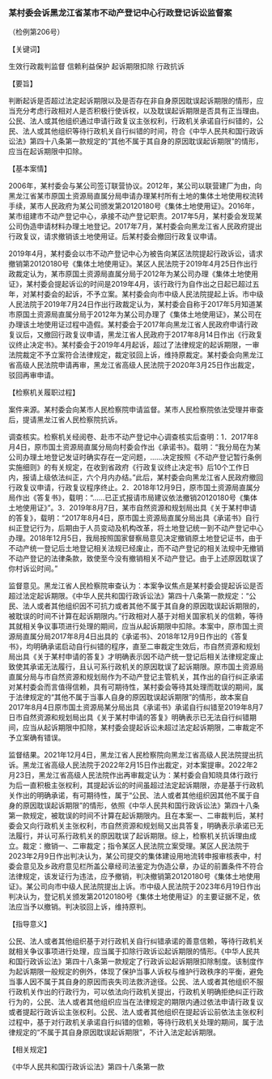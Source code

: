 ### 某村委会诉黑龙江省某市不动产登记中心行政登记诉讼监督案

（检例第206号）

【关键词】

生效行政裁判监督 信赖利益保护 起诉期限扣除 行政抗诉

【要旨】

判断起诉是否超过法定起诉期限以及是否存在非自身原因耽误起诉期限的情形，应当充分考虑行政相对人是否积极行使诉权，以及耽误起诉期限是否具有正当理由。公民、法人或其他组织通过申请行政复议主张权利，行政机关承诺自行纠错的，公民、法人或其他组织等待行政机关自行纠错的时间，符合《中华人民共和国行政诉讼法》第四十八条第一款规定的“其他不属于其自身的原因耽误起诉期限”的情形，应当在起诉期限中扣除。

【基本案情】

2006年，某村委会与某公司签订联营协议。2012年，某公司以联营建厂为由，向黑龙江省某市原国土资源局直属分局申请办理某村所有土地的集体土地使用权流转手续，某市人民政府为某公司颁发第20120180号《集体土地使用证》。2016年，某市组建市不动产登记中心，承接不动产登记职责。2017年5月，某村委会发现某公司伪造申请材料办理土地登记。2017年7月，某村委会向黑龙江省人民政府提出行政复议，请求撤销该土地使用证。后某村委会撤回行政复议申请。

2019年4月，某村委会以市不动产登记中心为被告向某区法院提起行政诉讼，请求撤销第20120180号《集体土地使用证》。某区人民法院于2019年4月25日作出行政裁定认为，某市原国土资源局直属分局于2012年为某公司办理《集体土地使用证》，某村委会提起诉讼的时间是2019年4月，该行政行为自作出之日起已超过五年，对某村委会的起诉，不予立案。某村委会向市中级人民法院提起上诉。市中级人民法院于2019年7月24日作出行政裁定认为，某村委会自称于2017年5月知道某市原国土资源局直属分局于2012年为某公司办理了《集体土地使用证》，某公司在办理该土地使用证过程中造假。某村委会于2017年向黑龙江省人民政府申请行政复议后，又撤回行政复议申请，黑龙江省人民政府于2017年8月14日作出《行政复议终止决定书》。某村委会于2019年4月起诉，超过了法律规定的起诉期限，一审法院裁定不予立案符合法律规定，裁定驳回上诉，维持原裁定。某村委会向黑龙江省高级人民法院申请再审，黑龙江省高级人民法院于2020年3月25日作出裁定，驳回再审申请。

【检察机关履职过程】

案件来源。某村委会向某市人民检察院申请监督。某市人民检察院依法受理并审查后，提请黑龙江省人民检察院抗诉。

调查核实。检察机关经阅卷、赴市不动产登记中心调查核实后查明：1．2017年8月4日，原市国土资源局直属分局向村委会作出《承诺书》。载明：“我分局在为某公司办理土地登记发证时确实存在一定问题，……决定按照《不动产登记暂行条例实施细则》的有关规定，在收到省政府《行政复议终止决定书》后10个工作日内，报请上级依法纠正，六个月内办结。”此后，某村委会向黑龙江省人民政府撤回行政复议申请，行政复议程序终止。2．2018年12月9日，原市国土资源局直属分局作出《答复书》，载明：“……已正式报请市局建议依法撤销20120180号《集体土地使用证》”。3．2019年8月7日，某市自然资源和规划局出具《关于某村申请的答复》，载明：“2017年8月4日，原市国土资源局直属分局出具《承诺书》自行纠正登记行为，后期由于人员变动及机构改革，将土地登记统一到不动产登记中心办理。2018年12月5日，我局按照国家督察局意见决定撤销原土地登记证书，由于不动产统一登记后土地登记相关法规已经废止，而不动产登记的相关法规中无撤销不动产登记的法律条款，致使至今没有撤销相关不动产登记。由于上述原因耽误了你村诉讼时间。”

监督意见。黑龙江省人民检察院审查认为：本案争议焦点是某村委会提起诉讼是否超过法定起诉期限。《中华人民共和国行政诉讼法》第四十八条第一款规定：“公民、法人或者其他组织因不可抗力或者其他不属于其自身的原因耽误起诉期限的，被耽误的时间不计算在起诉期限内。”行政相对人基于对相关国家机关的信赖，等待其就相关争议事项进行处理的期间，应当从起诉期限中扣除。本案中，原市国土资源局直属分局2017年8月4日出具的《承诺书》、2018年12月9日作出的《答复书》，均明确承诺启动自行纠错的程序，直至二审裁定生效后，市自然资源和规划局出具《关于某村申请的答复》才明确表示因不动产统一登记后相关法律规定废止致使其承诺无法履行，且认可系行政机关的原因耽误了起诉期限。原市国土资源局直属分局与市自然资源和规划局作为不动产登记主管机关，其作出的自行纠正承诺对某村委会而言值得信赖，具有可期待性，某村委会等待其处理而耽误的期间，属于法律规定的“其他不属于当事人自身的原因耽误起诉期限”的情形，故本案自2017年8月4日原市国土资源局某分局出具《承诺书》承诺自行纠错至2019年8月7日市自然资源和规划局出具《关于某村申请的答复》明确表示已无法自行纠错期间，应当从起诉期限中扣除，某村委会提起诉讼未超过法定起诉期限，二审裁定不予立案确有错误。

监督结果。2021年12月4日，黑龙江省人民检察院向黑龙江省高级人民法院提出抗诉。黑龙江省高级人民法院于2022年2月15日作出裁定，对本案提审。2022年2月23日，黑龙江省高级人民法院作出再审裁定认为：某村委会自知晓具体行政行为后一直积极主张权利，其提起诉讼的时间虽超过法定起诉期限，亦是基于行政机关作出的明确承诺，有可期待性，属于“公民、法人或者其他组织因其他不属于自身的原因耽误起诉期限”的情形，依照《中华人民共和国行政诉讼法》第四十八条第一款规定，被耽误的时间不计算在起诉期限内。且在本案一、二审裁判后，某村委会又向行政机关主张权利，市自然资源和规划局又出具答复，明确表示承诺已无法履行，并认可系行政机关的原因耽误了起诉期限。综上，检察机关抗诉理由成立。裁定：撤销一、二审裁定；指令某区人民法院立案受理。某区人民法院于2023年2月9日作出判决认为，某公司提交的集体建设用地流转申报审核表中，村委会意见及乡政府意见栏所盖公章经司法鉴定为伪造公章，办证的前置条件不符合法律规定，该发证行为违法，应予撤销，判决撤销第20120180号《集体土地使用证》。某公司向市中级人民法院提出上诉。市中级人民法院于2023年6月19日作出判决认为，登记机关颁发第20120180号《集体土地使用证》的主要证据不足，依法应当予以撤销。判决驳回上诉，维持原判。

【指导意义】

公民、法人或者其他组织基于对行政机关自行纠错承诺的善意信赖，等待行政机关就相关争议事项进行处理，应当属于扣除行政诉讼起诉期限的情形。《中华人民共和国行政诉讼法》第四十八条第一款规定了行政诉讼起诉期限扣除制度。该制度作为起诉期限一般规定的例外，体现了保护当事人诉权与维护行政秩序的平衡，避免当事人因不属于其自身的原因而丧失司法救济途径。公民、法人或者其他组织不服行政机关作出的行政行为，可以依法向行政机关提出，行政机关明确拒绝纠正行政行为的，公民、法人或者其他组织应当在法律规定的期限内通过依法申请行政复议或者提起行政诉讼主张权利。公民、法人或者其他组织在提起诉讼前依法主张权利过程中，基于对行政机关承诺自行纠错的信赖，等待行政机关处理的期间，属于法律规定的“不属于其自身原因耽误起诉期限”，不计入法定起诉期限。

【相关规定】

《中华人民共和国行政诉讼法》第四十八条第一款